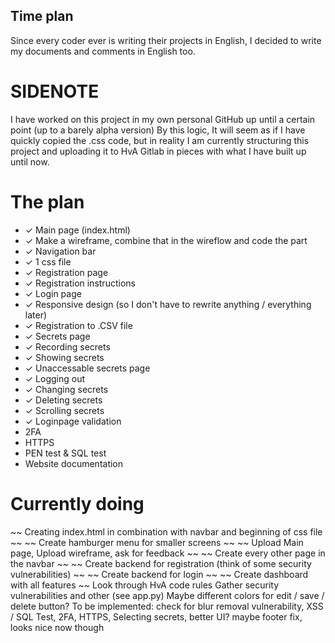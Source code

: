 ## Time plan

Since every coder ever is writing their projects in English, I decided to write my documents and comments in English too.

# SIDENOTE

I have worked on this project in my own personal GitHub up until a certain point (up to a barely alpha version)
By this logic, It will seem as if I have quickly copied the .css code, but in reality I am currently structuring this project and uploading it to HvA Gitlab
in pieces with what I have built up until now.

# The plan

- ✓ Main page (index.html)
- ✓ Make a wireframe, combine that in the wireflow and code the part
- ✓ Navigation bar
- ✓ 1 css file
- ✓ Registration page
- ✓ Registration instructions
- ✓ Login page
- ✓ Responsive design (so I don't have to rewrite anything / everything later)
- ✓ Registration to .CSV file
- ✓ Secrets page
- ✓ Recording secrets
- ✓ Showing secrets
- ✓ Unaccessable secrets page
- ✓ Logging out
- ✓ Changing secrets
- ✓ Deleting secrets
- ✓ Scrolling secrets
- ✓ Loginpage validation
- 2FA
- HTTPS
- PEN test & SQL test
- Website documentation

# Currently doing

~~ Creating index.html in combination with navbar and beginning of css file ~~
~~ Create hamburger menu for smaller screens ~~
~~ Upload Main page, Upload wireframe, ask for feedback ~~
~~ Create every other page in the navbar ~~
~~ Create backend for registration (think of some security vulnerabilities) ~~
~~ Create backend for login ~~
~~ Create dashboard with all features ~~
Look through HvA code rules
Gather security vulnerabilities and other (see app.py)
Maybe different colors for edit / save / delete button?
To be implemented: check for blur removal vulnerability, XSS / SQL Test, 2FA, HTTPS, Selecting secrets, better UI? maybe footer fix, looks nice now though